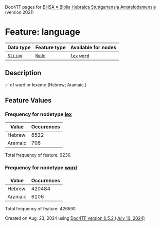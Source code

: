 Doc4TF pages for [BHSA = Biblia Hebraica Stuttgartensia Amstelodamensis](https://github.com/ETCBC/BHSA/tree/master/tf) (version 2021)
# Feature: language
Data type|Feature type|Available for nodes
---|---|---
[`String`](featuresbydatatype.md#string)|[`Node`](featuresbytype.md#node)| [`lex`](featuresbynodetype.md#lex)  [`word`](featuresbynodetype.md#word) 
## Description
✅ of word or lexeme (Hebrew; Aramaic.)
## Feature Values
### Frequency for nodetype [lex](featuresbynodetype.md#lex)
Value|Occurences
---|---
Hebrew|8522
Aramaic|708

Total frequency of feature: 9230.
 ### Frequency for nodetype [word](featuresbynodetype.md#word)
Value|Occurences
---|---
Hebrew|420484
Aramaic|6106

Total frequency of feature: 426590.
  

Created on Aug. 23, 2024 using [Doc4TF version 0.5.2 (July 10, 2024)](https://github.com/tonyjurg/Doc4TF/blob/main/CreateFeatureDoc.ipynb) 